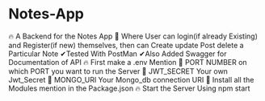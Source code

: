 # Notes-App
🔥 A Backend for the Notes App 
🌟 Where User can login(if already Existing) and Register(if new) themselves, then can Create update Post delete a Particular Note 
✔Tested With PostMan 
✔Also Added Swagger for Documentation of API 
🔥 First make a .env
Mention 
🌟 PORT NUMBER on which PORT you want to run the Server 
🌟 JWT_SECRET Your own Jwt_Secret 
🌟 MONGO_URI  Your Mongo_db connection URI
🌟 Install all the Modules mention in the Package.json
🔥 Start the Server Using npm start 
